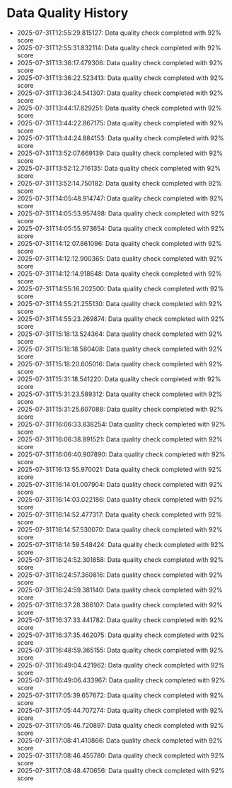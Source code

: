 # Data Quality History

- 2025-07-31T12:55:29.815127: Data quality check completed with 92% score
- 2025-07-31T12:55:31.832114: Data quality check completed with 92% score
- 2025-07-31T13:36:17.479306: Data quality check completed with 92% score
- 2025-07-31T13:36:22.523413: Data quality check completed with 92% score
- 2025-07-31T13:36:24.541307: Data quality check completed with 92% score
- 2025-07-31T13:44:17.829251: Data quality check completed with 92% score
- 2025-07-31T13:44:22.867175: Data quality check completed with 92% score
- 2025-07-31T13:44:24.884153: Data quality check completed with 92% score
- 2025-07-31T13:52:07.669139: Data quality check completed with 92% score
- 2025-07-31T13:52:12.716135: Data quality check completed with 92% score
- 2025-07-31T13:52:14.750182: Data quality check completed with 92% score
- 2025-07-31T14:05:48.914747: Data quality check completed with 92% score
- 2025-07-31T14:05:53.957498: Data quality check completed with 92% score
- 2025-07-31T14:05:55.973654: Data quality check completed with 92% score
- 2025-07-31T14:12:07.861096: Data quality check completed with 92% score
- 2025-07-31T14:12:12.900365: Data quality check completed with 92% score
- 2025-07-31T14:12:14.918648: Data quality check completed with 92% score
- 2025-07-31T14:55:16.202500: Data quality check completed with 92% score
- 2025-07-31T14:55:21.255130: Data quality check completed with 92% score
- 2025-07-31T14:55:23.269874: Data quality check completed with 92% score
- 2025-07-31T15:18:13.524364: Data quality check completed with 92% score
- 2025-07-31T15:18:18.580408: Data quality check completed with 92% score
- 2025-07-31T15:18:20.605016: Data quality check completed with 92% score
- 2025-07-31T15:31:18.541220: Data quality check completed with 92% score
- 2025-07-31T15:31:23.589312: Data quality check completed with 92% score
- 2025-07-31T15:31:25.607088: Data quality check completed with 92% score
- 2025-07-31T16:06:33.838254: Data quality check completed with 92% score
- 2025-07-31T16:06:38.891521: Data quality check completed with 92% score
- 2025-07-31T16:06:40.907890: Data quality check completed with 92% score
- 2025-07-31T16:13:55.970021: Data quality check completed with 92% score
- 2025-07-31T16:14:01.007904: Data quality check completed with 92% score
- 2025-07-31T16:14:03.022186: Data quality check completed with 92% score
- 2025-07-31T16:14:52.477317: Data quality check completed with 92% score
- 2025-07-31T16:14:57.530070: Data quality check completed with 92% score
- 2025-07-31T16:14:59.548424: Data quality check completed with 92% score
- 2025-07-31T16:24:52.301858: Data quality check completed with 92% score
- 2025-07-31T16:24:57.360816: Data quality check completed with 92% score
- 2025-07-31T16:24:59.381140: Data quality check completed with 92% score
- 2025-07-31T16:37:28.386107: Data quality check completed with 92% score
- 2025-07-31T16:37:33.441782: Data quality check completed with 92% score
- 2025-07-31T16:37:35.462075: Data quality check completed with 92% score
- 2025-07-31T16:48:59.365155: Data quality check completed with 92% score
- 2025-07-31T16:49:04.421962: Data quality check completed with 92% score
- 2025-07-31T16:49:06.433967: Data quality check completed with 92% score
- 2025-07-31T17:05:39.657672: Data quality check completed with 92% score
- 2025-07-31T17:05:44.707274: Data quality check completed with 92% score
- 2025-07-31T17:05:46.720897: Data quality check completed with 92% score
- 2025-07-31T17:08:41.410866: Data quality check completed with 92% score
- 2025-07-31T17:08:46.455780: Data quality check completed with 92% score
- 2025-07-31T17:08:48.470656: Data quality check completed with 92% score
